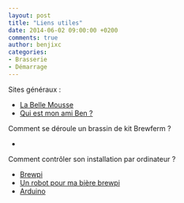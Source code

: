 ```yaml
---
layout: post
title: "Liens utiles"
date: 2014-06-02 09:00:00 +0200
comments: true
author: benjixc
categories: 
- Brasserie
- Démarrage
---
```


Sites généraux :

  * [La Belle Mousse](http://www.labellemousse.com/)
  * [Qui est mon ami Ben ?](http://fr.wikipedia.org/wiki/Mon_ami_Ben)

Comment se déroule un brassin de kit Brewferm ?

  * []()


Comment contrôler son installation par ordinateur ?

  * [Brewpi](http://www.brewpi.com/)
  * [Un robot pour ma bière brewpi](http://bidouillesfactory.fr/un-robot-pour-ma-biere-brewpi/)
  * [Arduino](http://arduino.cc/)
